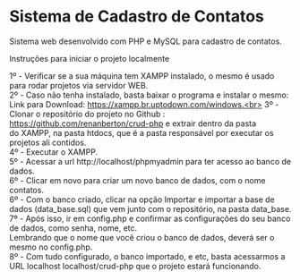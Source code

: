 # Sistema de Cadastro de Contatos
Sistema web desenvolvido com PHP e MySQL para cadastro de contatos.

Instruções para iniciar o projeto localmente

1º - Verificar se a sua máquina tem XAMPP instalado, o mesmo é usado para rodar projetos via servidor WEB. <br>
2º - Caso não tenha instalado, basta baixar o programa e instalar o mesmo: <br>
Link para Download: https://xampp.br.uptodown.com/windows.<br>
3º - Clonar o repositório do projeto no Github : https://github.com/renanberton/crud-php e extrair dentro da pasta<br>
do XAMPP, na pasta htdocs, que é a pasta responsável por executar os projetos ali contidos.<br>
4º - Executar o XAMPP.<br>
5º - Acessar a url http://localhost/phpmyadmin para ter acesso ao banco de dados.<br>
6º - Clicar em novo para criar um novo banco de dados, com o nome contatos.<br>
6º - Com o banco criado, clicar na opção Importar e importar a base de dados (data_base.sql) que vem junto com o repositório, 
na pasta data_base.<br>
7º - Após isso, ir em config.php e confirmar as configurações do seu banco de dados, como senha, nome, etc.<br>
Lembrando que o nome que você criou o banco de dados, deverá ser o mesmo no config.php.<br>
8º - Com tudo configurado, o banco importado, e etc, basta acessarmos a URL localhost localhost/crud-php que o projeto
estará funcionando.<br>
